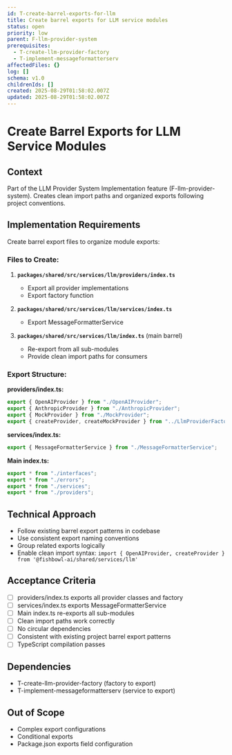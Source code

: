 ```yaml
---
id: T-create-barrel-exports-for-llm
title: Create barrel exports for LLM service modules
status: open
priority: low
parent: F-llm-provider-system
prerequisites:
  - T-create-llm-provider-factory
  - T-implement-messageformatterserv
affectedFiles: {}
log: []
schema: v1.0
childrenIds: []
created: 2025-08-29T01:58:02.007Z
updated: 2025-08-29T01:58:02.007Z
---
```


# Create Barrel Exports for LLM Service Modules

## Context

Part of the LLM Provider System Implementation feature (F-llm-provider-system). Creates clean import paths and organized exports following project conventions.

## Implementation Requirements

Create barrel export files to organize module exports:

### Files to Create:

1. **`packages/shared/src/services/llm/providers/index.ts`**
   - Export all provider implementations
   - Export factory function

2. **`packages/shared/src/services/llm/services/index.ts`**
   - Export MessageFormatterService

3. **`packages/shared/src/services/llm/index.ts`** (main barrel)
   - Re-export from all sub-modules
   - Provide clean import paths for consumers

### Export Structure:

**providers/index.ts:**

```typescript
export { OpenAIProvider } from "./OpenAIProvider";
export { AnthropicProvider } from "./AnthropicProvider";
export { MockProvider } from "./MockProvider";
export { createProvider, createMockProvider } from "../LlmProviderFactory";
```

**services/index.ts:**

```typescript
export { MessageFormatterService } from "./MessageFormatterService";
```

**Main index.ts:**

```typescript
export * from "./interfaces";
export * from "./errors";
export * from "./services";
export * from "./providers";
```

## Technical Approach

- Follow existing barrel export patterns in codebase
- Use consistent export naming conventions
- Group related exports logically
- Enable clean import syntax: `import { OpenAIProvider, createProvider } from '@fishbowl-ai/shared/services/llm'`

## Acceptance Criteria

- [ ] providers/index.ts exports all provider classes and factory
- [ ] services/index.ts exports MessageFormatterService
- [ ] Main index.ts re-exports all sub-modules
- [ ] Clean import paths work correctly
- [ ] No circular dependencies
- [ ] Consistent with existing project barrel export patterns
- [ ] TypeScript compilation passes

## Dependencies

- T-create-llm-provider-factory (factory to export)
- T-implement-messageformatterserv (service to export)

## Out of Scope

- Complex export configurations
- Conditional exports
- Package.json exports field configuration

